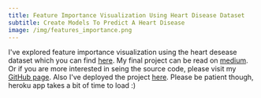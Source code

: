 ```yaml
---
title: Feature Importance Visualization Using Heart Disease Dataset
subtitle: Create Models To Predict A Heart Disease
image: /img/features_importance.png
---
```


I've explored feature importance visualization using the heart desease dataset which you can find [here](https://www.kaggle.com/ronitf/heart-disease-uci).
My final project can be read on [medium](https://medium.com/@evgeniy.dudeyko/creating-the-models-to-predict-a-heart-disease-with-the-features-importances-visualization-5542c447e99f).
Or if you are more interested in seing the source code, please visit my [GitHub page](https://github.com/Edudeiko/DS-Unit-2-Applied-Modeling/blob/master/E_D_heart__disease_prediction.ipynb).
Also I've deployed the project [here](https://heartdiseasepredictionbyed.herokuapp.com). Please be patient though, heroku app takes a bit of time to load :)
